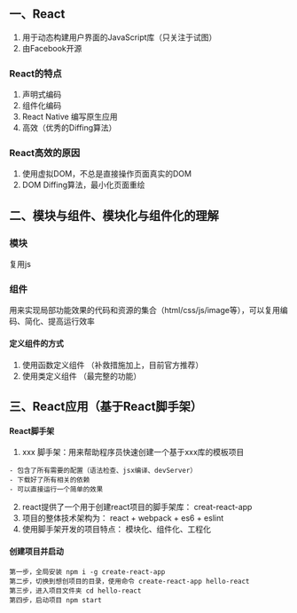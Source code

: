 ## 一、React

1. 用于动态构建用户界面的JavaScript库（只关注于试图）
2. 由Facebook开源

### React的特点
1. 声明式编码
2. 组件化编码
3. React Native 编写原生应用
4. 高效（优秀的Diffing算法）

### React高效的原因
1. 使用虚拟DOM，不总是直接操作页面真实的DOM
2. DOM Diffing算法，最小化页面重绘

## 二、模块与组件、模块化与组件化的理解
### 模块
复用js
### 组件
用来实现局部功能效果的代码和资源的集合（html/css/js/image等），可以复用编码、简化、提高运行效率

#### 定义组件的方式
1. 使用函数定义组件 （补救措施加上，目前官方推荐）
2. 使用类定义组件 （最完整的功能）

## 三、React应用（基于React脚手架）

#### React脚手架
  1. xxx 脚手架：用来帮助程序员快速创建一个基于xxx库的模板项目

    - 包含了所有需要的配置（语法检查、jsx编译、devServer）
    - 下载好了所有相关的依赖
    - 可以直接运行一个简单的效果
  2. react提供了一个用于创建react项目的脚手架库： creat-react-app
  3. 项目的整体技术架构为： react + webpack + es6 + eslint
  4. 使用脚手架开发的项目特点： 模块化、组件化、工程化

#### 创建项目并启动
	第一步，全局安装 npm i -g create-react-app
	第二步，切换到想创项目的目录，使用命令 create-react-app hello-react
	第三步，进入项目文件夹 cd hello-react
	第四步，启动项目 npm start